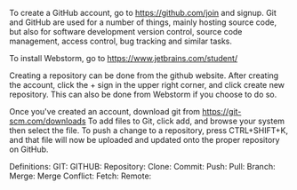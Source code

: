 To create a GitHub account, go to https://github.com/join and signup. Git and GitHub are used for a number of things, mainly hosting source code, but also for software development version control, source code management, access control, bug tracking and similar tasks. 

To install Webstorm, go to https://www.jetbrains.com/student/

Creating a repository can be done from the github website. After creating the account, click the + sign in the upper right corner, and click create new repository. This can also be done from Webstorm if you choose to do so.

Once you've created an account, download git from https://git-scm.com/downloads
To add files to Git, click add, and browse your system then select the file. To push a change to a repository, press CTRL+SHIFT+K, and that file will now be uploaded and updated onto the proper repository on GitHub.

Definitions:
GIT: 
GITHUB:
Repository:
Clone:
Commit:
Push:
Pull:
Branch:
Merge:
Merge Conflict: 
Fetch:
Remote:
